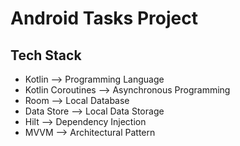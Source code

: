 # Android Tasks Project

## Tech Stack
- Kotlin --> Programming Language
- Kotlin Coroutines --> Asynchronous Programming
- Room --> Local Database
- Data Store --> Local Data Storage
- Hilt --> Dependency Injection
- MVVM --> Architectural Pattern